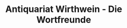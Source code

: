 ---
title: "Antiquariat Wirthwein - Die Wortfreunde"
url: /mannheim/antiquariat-wirthwein-die-wortfreunde/
shop: Bücher
---